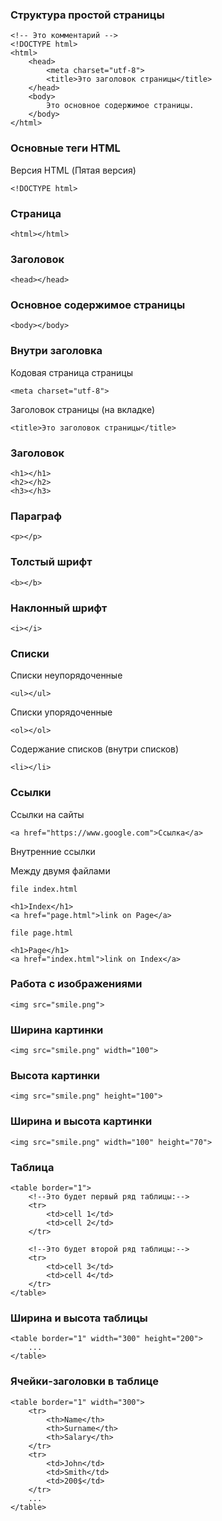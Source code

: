 ### Структура простой страницы

```
<!-- Это комментарий -->
<!DOCTYPE html>
<html>
	<head>
		<meta charset="utf-8">
		<title>Это заголовок страницы</title>
	</head>
	<body>
		Это основное содержимое страницы.
	</body>
</html>
```

### Основные теги HTML

Версия HTML (Пятая версия)

```
<!DOCTYPE html>
```

### Страница 

```
<html></html>
```

### Заголовок

```
<head></head>
```

### Основное содержимое страницы

```
<body></body>
```

### Внутри заголовка

Кодовая страница страницы

```
<meta charset="utf-8">
```

Заголовок страницы (на вкладке)

```
<title>Это заголовок страницы</title>
```

### Заголовок

```
<h1></h1>
<h2></h2>
<h3></h3>
```

### Параграф

```
<p></p>
```

### Толстый шрифт

```
<b></b>
```

### Наклонный шрифт

```
<i></i>
```

### Списки

Списки неупорядоченные

```
<ul></ul>
```

Списки упорядоченные

```
<ol></ol>
```

Содержание списков (внутри списков)

```
<li></li>
```

### Ссылки

Cсылки на сайты

```
<a href="https://www.google.com">Ссылка</a>
```

Внутренние ссылки

Между двумя файлами

```
file index.html

<h1>Index</h1>
<a href="page.html">link on Page</a>
```

```
file page.html

<h1>Page</h1>
<a href="index.html">link on Index</a>
```

### Работа с изображениями

```
<img src="smile.png">
```

### Ширина картинки

```
<img src="smile.png" width="100">
```

### Высота картинки

```
<img src="smile.png" height="100">
```

### Ширина и высота картинки

```
<img src="smile.png" width="100" height="70">
```

### Таблица

```
<table border="1">
	<!--Это будет первый ряд таблицы:-->
	<tr>
		<td>cell 1</td>
		<td>cell 2</td>
	</tr>

	<!--Это будет второй ряд таблицы:-->
	<tr>
		<td>cell 3</td>
		<td>cell 4</td>
	</tr>
</table> 
```

### Ширина и высота таблицы

```
<table border="1" width="300" height="200">
	...
</table>
```

### Ячейки-заголовки в таблице

```
<table border="1" width="300">
	<tr>
		<th>Name</th>
		<th>Surname</th>
		<th>Salary</th>
	</tr>
	<tr>
		<td>John</td>
		<td>Smith</td>
		<td>200$</td>
	</tr>
	...
</table>
```

